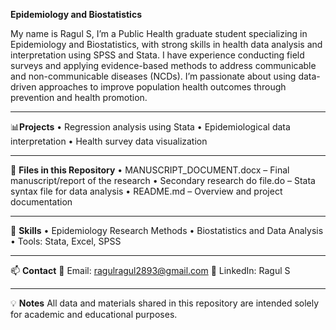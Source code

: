 **Epidemiology and Biostatistics**

My name is Ragul S,
I’m a Public Health graduate student specializing in Epidemiology and Biostatistics, with strong skills in health data analysis and interpretation using SPSS and Stata. I have experience conducting field surveys and applying evidence-based methods to address communicable and non-communicable diseases (NCDs). I’m passionate about using data-driven approaches to improve population health outcomes through prevention and health promotion.
________________________________________
📊**Projects**
•	Regression analysis using Stata
•	Epidemiological data interpretation
•	Health survey data visualization
________________________________________
📂 **Files in this Repository**
•	MANUSCRIPT_DOCUMENT.docx – Final manuscript/report of the research
•	Secondary research do file.do – Stata syntax file for data analysis
•	README.md – Overview and project documentation
________________________________________
🧠 **Skills**
•	Epidemiology Research Methods
•	Biostatistics and Data Analysis
•	Tools: Stata, Excel, SPSS
________________________________________
📫 **Contact**
📧 Email: ragulragul2893@gmail.com
🔗 LinkedIn: Ragul S
________________________________________
💡 **Notes**
All data and materials shared in this repository are intended solely for academic and educational purposes.

